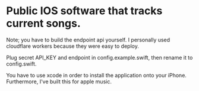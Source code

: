 # Public IOS software that tracks current songs.


Note; you have to build the endpoint api yourself. I personally used cloudflare workers because they were easy to deploy.

Plug secret API_KEY and endpoint in config.example.swift, then rename it to config.swift.



You have to use xcode in order to install the application onto your iPhone. Furthermore, I've built this for apple music.
